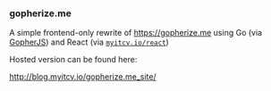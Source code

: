### gopherize.me

A simple frontend-only rewrite of https://gopherize.me using Go (via [GopherJS](https://github.com/gopherjs/gopherjs))
and React (via [`myitcv.io/react`](https://myitcv.io/react))

Hosted version can be found here:

http://blog.myitcv.io/gopherize.me_site/
